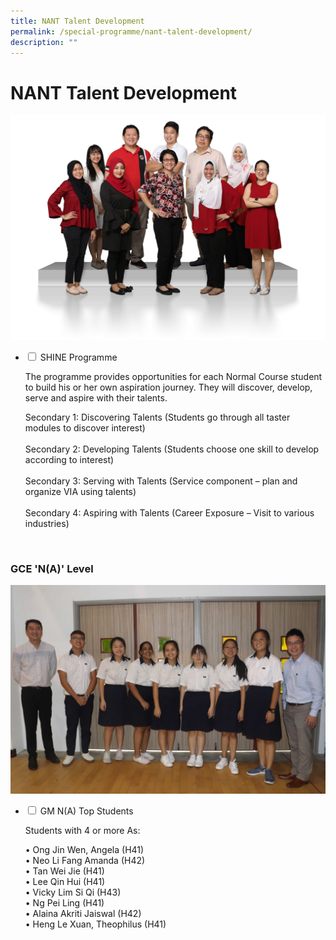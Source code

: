 ```yaml
---
title: NANT Talent Development
permalink: /special-programme/nant-talent-development/
description: ""
---
```

# **NANT Talent Development**

![](/images/Gear-Up-2048x1463.jpg)






<ul class="jekyllcodex_accordion">
  <li>
    <input type="checkbox" id="accordion1">
    <label for="accordion1">SHINE Programme</label>
    <div>
			<p>The programme provides opportunities for each Normal Course student to build his or her own aspiration journey. They will discover, develop, serve and aspire with their talents.</p>
			<p>Secondary 1: Discovering Talents (Students go through all taster modules to discover interest)<br><br>Secondary 2: Developing Talents (Students choose one skill to develop according to interest)<br><br>Secondary 3: Serving with Talents (Service component – plan and organize VIA using talents)<br><br>Secondary 4: Aspiring with Talents (Career Exposure – Visit to various industries)</p>
    </div>
	</li>
</ul>
<br>
<h3>GCE 'N(A)' Level</h3>
<img src="/images/IMG_2066e.jpg">
<ul class="jekyllcodex_accordion">
  <li>
    <input type="checkbox" id="accordion2">
    <label for="accordion2">GM N(A) Top Students</label>
    <div>
			<p>Students with 4 or more As:</p>
			<p> • Ong Jin Wen, Angela (H41)<br> • Neo Li Fang Amanda (H42)<br> • Tan Wei Jie (H41)<br>  • Lee Qin Hui (H41)<br>  • Vicky Lim Si Qi (H43)<br> • Ng Pei Ling (H41)<br> • Alaina Akriti Jaiswal (H42)<br> • 
Heng Le Xuan, Theophilus (H41)</p>
    </div>
	</li>
</ul>